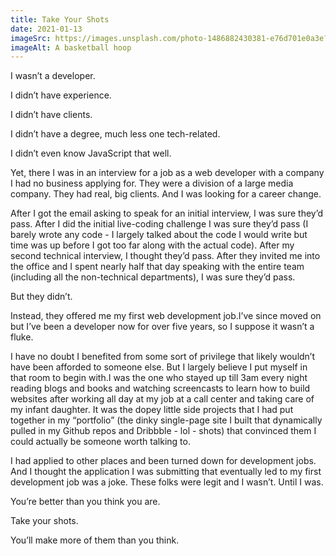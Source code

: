 ```yaml
---
title: Take Your Shots
date: 2021-01-13
imageSrc: https://images.unsplash.com/photo-1486882430381-e76d701e0a3e?crop=entropy&cs=tinysrgb&fit=max&fm=jpg&ixid=MnwxMTc3M3wwfDF8c2VhcmNofDI0fHxiYXNrZXRiYWxsJTIwaG9vcHxlbnwwfHx8fDE2NjQ0OTg3NDc&ixlib=rb-1.2.1
imageAlt: A basketball hoop
---
```


I wasn’t a developer.

I didn’t have experience.

I didn’t have clients.

I didn’t have a degree, much less one tech-related.

I didn’t even know JavaScript that well.

Yet, there I was in an interview for a job as a web developer with a company  I had no business applying for. They were a division of a large media  company. They had real, big clients. And I was looking for a career  change.

After I got the email asking to speak for an initial  interview, I was sure they’d pass. After I did the initial live-coding  challenge I was sure they’d pass (I barely wrote any code - I largely  talked about the code I would write but time was up before I  got too far along with the actual code). After my second technical  interview, I thought they’d pass. After they invited me into the office  and I spent nearly half that day speaking with the entire team  (including all the non-technical departments), I was sure they’d pass.

But they didn’t.

Instead, they offered me my first web development job.I’ve since moved on but I’ve been a developer now for over five years, so I suppose it wasn’t a fluke.

I  have no doubt I benefited from some sort of privilege that likely  wouldn’t have been afforded to someone else. But I largely believe I put  myself in that room to begin with.I was the one who stayed up  till 3am every night reading blogs and books and watching screencasts to  learn how to build websites after working all day at my job at a call  center and taking care of my infant daughter. It was the dopey little  side projects that I had put together in my “portfolio” (the dinky  single-page site I built that dynamically pulled in my Github repos and  Dribbble - lol - shots) that convinced them I could actually be someone  worth talking to.

I had applied to other places and been turned  down for development jobs. And I thought the application I was  submitting that eventually led to my first development job was a joke.  These folks were legit and I wasn’t. Until I was.

You’re better than you think you are.

Take your shots.

You’ll make more of them than you think.
